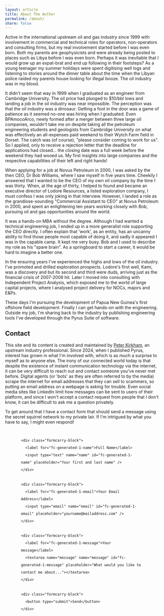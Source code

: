 ```yaml
---
layout: article
title: About The Author
permalink: /about/
share: false
---
```


Active in the international upstream oil and gas industry since 1999 with involvement in commercial and technical roles for operators, non-operators and consulting firms, but my real involvement started before I was even born. Both my parents are geophysicists and were already being posted to places such as Libya before I was even born. Perhaps it was inevitable that I would grow up an expat-brat and end up following in their footsteps? As a young teenager my summer holidays were spent digitising well logs and listening to stories around the dinner table about the time when the Libyan police raided my parents house looking for illegal booze. The oil industry was in my blood.

It didn't seem that way in 1999 when I graduated as an engineer from Cambridge University. The oil price had plunged to $10/bbl lows and landing a job in the oil industry was near impossible. The perception was that the oil industry was a dinosaur. Getting a foot in the door was a game of patience as it seemed no-one was hiring when I graduated. Even BPAmocoArco, newly formed after a merger between three large oil companies, wouldn't take me on despite taking all the petroleum engineering students and geologists from Cambridge University on what was effectively an all-expenses paid weekend to their Wytch Farm field in Dorset. The catch was (of course), "please consider coming to work for us". So I applied, only to receive a rejection letter that the deadline for applications had closed... the closing date was a full week before the weekend they had wooed us. My first insights into large companies and the respective capabilities of their left and right hands!

When applying for a job at Novus Petroleum in 2000, I was asked by the then CEO, Dr Bob Williams, where I saw myself in five years time. Cheekily I answered that I wanted to be the CEO of my own oil company by the time I was thirty. When, at the age of thirty, I helped to found and became an executive director of Lodore Resources, a listed exploration company, I must confess I was only joking in that interview. However, I landed a role as the grandiose-sounding "Commercial Assistant to CEO" at Novus Petroleum in 2000, and spent an enlightening ten years working closely with Bob, pursuing oil and gas opportunities around the world.

It was a hands-on MBA without the degree. Although I had wanted a technical engineering job, I ended up in a more generalist role supporting the CEO directly. I often explain that 'work', as an entity, has an uncanny ability to find those people most capable of doing it, and sadly it appeared I was in the capable camp. It kept me very busy. Bob and I used to describe my role as his "spare brain". As a springboard to start a career, it would be hard to imagine a better one.

In the ensuring years I've experienced the highs and lows of the oil industry. I've promoted and drilled exploration prospects. Lodore's first well, Kami, was a discovery and but its second and third were duds, arriving just as the financial crisis of 2007-2008 hit. Later I moved into consulting with Independent Project Analysis, which exposed me to the world of large capital projects, where I analysed project delivery for NOCs, majors and E&Ps.

These days I'm pursuing the development of Papua New Guinea's first offshore field development. Finally I can get hands-on with the engineering. Outside my job, I'm sharing back to the industry by publishing engineering tools I've developed through the Pyrus Suite of software.

## Contact

This site and its content is created and maintained by [Peter Kirkham](https://www.linkedin.com/in/peterkirkham/), an upstream industry professional. Since 2024, when I published Pyrus, interest has grown in what I'm involved with, which is as much a surprise to myself as to anyone else. The irony of our connected world today is that despite the existence of instant communication technology via the internet, it can be very difficult to reach out and contact someone you've never met before. Digital agents (or 'bots' as they are often referred to by the media) scrape the internet for email addresses that they can sell to scammers, so putting an email address on a webpage is asking for trouble. Even social media sites like LinkedIn limit how messages can be sent to users of their platform, and since I won't accept a contact request from people that I don't know, it can be difficult to ask me a question privately.

To get around that I have a contact form that should send a message using the secret squirrel network to my private lair. If I'm intrigued by what you have to say, I might even respond!

<section class="formcarry-container">
  <form action="https://formcarry.com/s/Rk-ltvNwHYZ" method="POST" enctype="multipart/form-data">
    
    <div class="formcarry-block">
      <label for="fc-generated-1-name">Full Name</label>
      <input type="text" name="name" id="fc-generated-1-name" placeholder="Your first and last name" />
    </div>
  	
    <div class="formcarry-block">
      <label for="fc-generated-1-email">Your Email Address</label>
      <input type="email" name="email" id="fc-generated-1-email" placeholder="yourname@mailaddress.com" />
    </div>
  	
    <div class="formcarry-block">
      <label for="fc-generated-1-message">Your message</label>
      <textarea name="message" name="message" id="fc-generated-1-message" placeholder="What would you like to contact me about..."></textarea>
    </div>
  	
    <div class="formcarry-block">  
      <button type="submit">Send</button>
    </div>
  
  </form>
</section>

<style>
  
    @import url('https://fonts.googleapis.com/css2?family=Inter:wght@400;500&display=swap');

    .formcarry-container {
      box-sizing: border-box;
      margin: 40px auto 0 auto;
      padding: 0;
      font-family: "Inter", sans-serif;
      font-size: 14px;
      font-weight: 400;
      line-height: 24px;
      letter-spacing: -0.01em;

      width: 400px;

      /* NORMAL */
      --fc-border-color: #ECEFF9;
      --fc-normal-text-color: #0E0B3D;
      --fc-normal-placeholder-color: #B3B8D0;

      /* PRIMARY COLOR | HSL FORMAT*/
      --fc-primary-color-hue: 220;
      --fc-error-color-hue: 356;
      --fc-primary-hsl: var(--fc-primary-color-hue), 100%, 54%;
      --fc-error-hsl: var(--fc-error-color-hue), 100%, 54%;

      /* HOVER */
      --fc-field-hover-bg-color: #F7F9FC;
      --fc-border-hover-color: #DDE0EE;
      --fc-field-hover-text-color: #B3B8D0;

      --fc-border-active-color: #1463FF;
    }

    .formcarry-container * {
      box-sizing: border-box;
    }

    .formcarry-container label {
      display: block;
      cursor: pointer;
    }

    .formcarry-container .formcarry-block:not(:first-child) {
      margin-top: 16px;
    }

    /*=============================================
    =            Fields           =
    =============================================*/
    
    .formcarry-container input,
    .formcarry-container textarea,
    .formcarry-container select {
      margin-top: 4px;
      width: 100%;
      height: 42px;
      border: 1px solid var(--fc-border-color);
      color: var(--fc-normal-text-color);
      border-radius: 6px;
      padding: 8px 12px;
      
      font-family: "Inter", sans-serif;
      font-size:14px;
      transition: 125ms background, 125ms color, 125ms box-shadow;
    }

    .formcarry-container textarea{
      min-height: 188px;
      max-width: 100%;
      padding-top: 12px;
    }

    .formcarry-container input::placeholder,
    .formcarry-container textarea::placeholder,
    .formcarry-container select::placeholder {
      color: var(--fc-normal-placeholder-color);
    }

    .formcarry-container input:hover,
    .formcarry-container textarea:hover,
    .formcarry-container select:hover {
      border-color: var(--fc-border-hover-color);
      background-color: var(--fc-field-hover-bg-color);
    }

    .formcarry-container input:hover::placeholder,
    .formcarry-container textarea:hover::placeholder,
    .formcarry-container select:hover::placeholder {
      color: var(--fc-field-hover-text-color);
    }

    .formcarry-container input:focus,
    .formcarry-container textarea:focus,
    .formcarry-container select:focus {
      background-color: #fff;
      border-color: hsl(var(--fc-primary-hsl));
      box-shadow: hsla(var(--fc-primary-hsl), 8%) 0px 0px 0px 3px;
      outline: none;
    }

    .formcarry-container select {
      background-image: url("data:image/svg+xml,%3Csvg width='24' height='24' viewBox='0 0 24 24' fill='none' xmlns='http://www.w3.org/2000/svg'%3E%3Cpath d='M11.9997 14.5001L8.46387 10.9642L9.64303 9.78589L11.9997 12.1434L14.3564 9.78589L15.5355 10.9642L11.9997 14.5001Z' fill='%236C6F93'/%3E%3C/svg%3E%0A");
      /* background-position: calc(100% - 20px) calc(1em + 4px), calc(100% - 15px) calc(1em + 4px); */
      background-size: 24px 24px;
      background-position: 98%;
      background-repeat: no-repeat;
      appearance: none;
      -webkit-appearance: none;
    }

    .formcarry-container button {
      font-family: "Inter", sans-serif;
      font-weight: 500;
      font-size: 14px;
      letter-spacing: -0.02em;
      height: 42px;
      line-height: 40px;
      width: 100%;
      border-radius: 6px;
      box-sizing: border-box;
      border: 1px solid hsla(var(--fc-primary-hsl));
      background-color: hsla(var(--fc-primary-hsl));
      color: #fff;
      cursor: pointer;
    }

    .formcarry-container button {
      font-family: "Inter", sans-serif;
      font-weight: 500;
      font-size: 14px;
      letter-spacing: -0.02em;
      height: 40px;
      line-height: 24px;
      width: 100%;
      border: 0;
      border-radius: 6px;
      box-sizing: border-box;
      background-color: hsla(var(--fc-primary-hsl));
      color: #fff;
      cursor: pointer;
      box-shadow: 0 0 0 0 transparent;
      
      transition: 125ms all;
    }
    
    .formcarry-container button:hover {
      background: linear-gradient(0deg, rgba(0, 0, 0, 0.1), rgba(0, 0, 0, 0.1)), hsla(var(--fc-primary-hsl));
    }
    
    .formcarry-container button:focus {
      background: linear-gradient(0deg, rgba(0, 0, 0, 0.2), rgba(0, 0, 0, 0.2)), hsla(var(--fc-primary-hsl));
      border-inline: 1px solid inline rgba(255, 255, 255, 0.6);
      box-shadow: 0px 0px 0px 3px rgba(var(--fc-primary-hsl), 12%);
    }

    .formcarry-container button:active {
      background: linear-gradient(0deg, rgba(0, 0, 0, 0.2), rgba(0, 0, 0, 0.2)), hsla(var(--fc-primary-hsl));
    }

    .formcarry-container button:disabled {
      background-color: hsla(var(--fc-primary-hsl), 40%);
      cursor: not-allowed;
    }

    .formcarry-container input:focus:required:invalid,
    .formcarry-container input:focus:invalid, 
    .formcarry-container select:focus:required:invalid,
    .formcarry-container select:focus:invalid
    {
      color: hsl(var(--fc-error-hsl)); 
      border-color: hsl(var(--fc-error-hsl));
      box-shadow: 0px 0px 0px 3px hsla(var(--fc-error-hsl), 12%);
    }

    /*=====  End of Fields  ======*/
</style>
